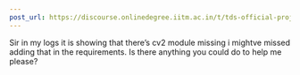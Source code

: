 ```yaml
---
post_url: https://discourse.onlinedegree.iitm.ac.in/t/tds-official-project1-discrepencies/171141/128
---
```

Sir in my logs it is showing that there’s cv2 module missing i mightve missed adding that in the requirements. Is there anything you could do to help me please?